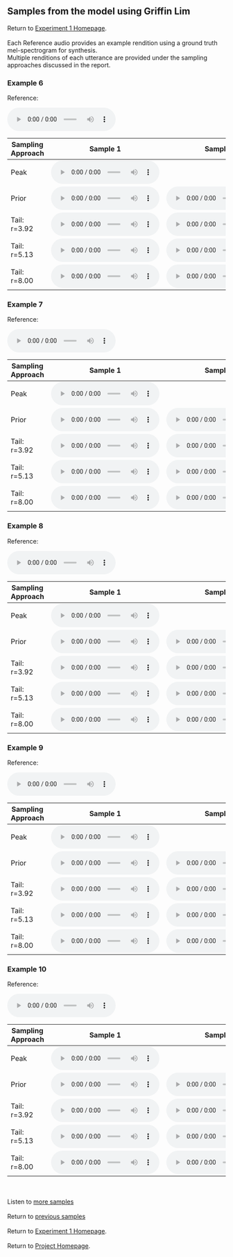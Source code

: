 <!-- exp 1a -->

## Samples from the model using Griffin Lim

Return to [Experiment 1 Homepage](https://ljlj9.github.io/mscproject/experiment_1.html).
<br><br>
Each Reference audio provides an example rendition using a ground truth mel-spectrogram for synthesis.
<br>
Multiple renditions of each utterance are provided under the sampling approaches discussed in the report.

### Example 6

Reference:          
<p><audio src="Exp1Test/Example6/reference.wav" controls style="width: 250px;"></audio></p>

| Sampling Approach | Sample 1 | Sample 2 | Sample 3 | Sample 4 | Sample 5 |
| --- | --- | --- | --- | --- | --- |
| Peak  | <audio src="Exp1Test/Example6/peak/sample_1.wav" controls style="width: 250px;"></audio> | | | | |
| Prior | <audio src="Exp1Test/Example6/prior/sample_1.wav" controls style="width: 250px;"></audio> | <audio src="Exp1Test/Example6/prior/sample_2.wav" controls style="width: 250px;"></audio> | <audio src="Exp1Test/Example6/prior/sample_3.wav" controls style="width: 250px;"></audio> | <audio src="Exp1Test/Example6/prior/sample_4.wav" controls style="width: 250px;"></audio> | <audio src="Exp1Test/Example6/prior/sample_5.wav" controls style="width: 250px;"></audio> |
| Tail: r=3.92 | <audio src="Exp1Test/Example6/tail392/sample_1.wav" controls style="width: 250px;"></audio> | <audio src="Exp1Test/Example6/tail392/sample_2.wav" controls style="width: 250px;"></audio> | <audio src="Exp1Test/Example6/tail392/sample_3.wav" controls style="width: 250px;"></audio> | <audio src="Exp1Test/Example6/tail392/sample_4.wav" controls style="width: 250px;"></audio> | <audio src="Exp1Test/Example6/tail392/sample_5.wav" controls style="width: 250px;"></audio> |
| Tail: r=5.13 | <audio src="Exp1Test/Example6/tail513/sample_1.wav" controls style="width: 250px;"></audio> | <audio src="Exp1Test/Example6/tail513/sample_2.wav" controls style="width: 250px;"></audio> | <audio src="Exp1Test/Example6/tail513/sample_3.wav" controls style="width: 250px;"></audio> | <audio src="Exp1Test/Example6/tail513/sample_4.wav" controls style="width: 250px;"></audio> | <audio src="Exp1Test/Example6/tail513/sample_5.wav" controls style="width: 250px;"></audio> |
| Tail: r=8.00 | <audio src="Exp1Test/Example6/tail8/sample_1.wav" controls style="width: 250px;"></audio> | <audio src="Exp1Test/Example6/tail8/sample_2.wav" controls style="width: 250px;"></audio> | <audio src="Exp1Test/Example6/tail8/sample_3.wav" controls style="width: 250px;"></audio> | <audio src="Exp1Test/Example6/tail8/sample_4.wav" controls style="width: 250px;"></audio> | <audio src="Exp1Test/Example6/tail8/sample_5.wav" controls style="width: 250px;"></audio> |

### Example 7

Reference:          
<p><audio src="Exp1Test/Example7/reference.wav" controls style="width: 250px;"></audio></p>

| Sampling Approach | Sample 1 | Sample 2 | Sample 3 | Sample 4 | Sample 5 |
| --- | --- | --- | --- | --- | --- |
| Peak  | <audio src="Exp1Test/Example7/peak/sample_1.wav" controls style="width: 250px;"></audio> | | | | |
| Prior | <audio src="Exp1Test/Example7/prior/sample_1.wav" controls style="width: 250px;"></audio> | <audio src="Exp1Test/Example7/prior/sample_2.wav" controls style="width: 250px;"></audio> | <audio src="Exp1Test/Example7/prior/sample_3.wav" controls style="width: 250px;"></audio> | <audio src="Exp1Test/Example7/prior/sample_4.wav" controls style="width: 250px;"></audio> | <audio src="Exp1Test/Example7/prior/sample_5.wav" controls style="width: 250px;"></audio> |
| Tail: r=3.92 | <audio src="Exp1Test/Example7/tail392/sample_1.wav" controls style="width: 250px;"></audio> | <audio src="Exp1Test/Example7/tail392/sample_2.wav" controls style="width: 250px;"></audio> | <audio src="Exp1Test/Example7/tail392/sample_3.wav" controls style="width: 250px;"></audio> | <audio src="Exp1Test/Example7/tail392/sample_4.wav" controls style="width: 250px;"></audio> | <audio src="Exp1Test/Example7/tail392/sample_5.wav" controls style="width: 250px;"></audio> |
| Tail: r=5.13 | <audio src="Exp1Test/Example7/tail513/sample_1.wav" controls style="width: 250px;"></audio> | <audio src="Exp1Test/Example7/tail513/sample_2.wav" controls style="width: 250px;"></audio> | <audio src="Exp1Test/Example7/tail513/sample_3.wav" controls style="width: 250px;"></audio> | <audio src="Exp1Test/Example7/tail513/sample_4.wav" controls style="width: 250px;"></audio> | <audio src="Exp1Test/Example7/tail513/sample_5.wav" controls style="width: 250px;"></audio> |
| Tail: r=8.00 | <audio src="Exp1Test/Example7/tail8/sample_1.wav" controls style="width: 250px;"></audio> | <audio src="Exp1Test/Example7/tail8/sample_2.wav" controls style="width: 250px;"></audio> | <audio src="Exp1Test/Example7/tail8/sample_3.wav" controls style="width: 250px;"></audio> | <audio src="Exp1Test/Example7/tail8/sample_4.wav" controls style="width: 250px;"></audio> | <audio src="Exp1Test/Example7/tail8/sample_5.wav" controls style="width: 250px;"></audio> |

### Example 8

Reference:          
<p><audio src="Exp1Test/Example8/reference.wav" controls style="width: 250px;"></audio></p>

| Sampling Approach | Sample 1 | Sample 2 | Sample 3 | Sample 4 | Sample 5 |
| --- | --- | --- | --- | --- | --- |
| Peak  | <audio src="Exp1Test/Example8/peak/sample_1.wav" controls style="width: 250px;"></audio> | | | | |
| Prior | <audio src="Exp1Test/Example8/prior/sample_1.wav" controls style="width: 250px;"></audio> | <audio src="Exp1Test/Example8/prior/sample_2.wav" controls style="width: 250px;"></audio> | <audio src="Exp1Test/Example8/prior/sample_3.wav" controls style="width: 250px;"></audio> | <audio src="Exp1Test/Example8/prior/sample_4.wav" controls style="width: 250px;"></audio> | <audio src="Exp1Test/Example8/prior/sample_5.wav" controls style="width: 250px;"></audio> |
| Tail: r=3.92 | <audio src="Exp1Test/Example8/tail392/sample_1.wav" controls style="width: 250px;"></audio> | <audio src="Exp1Test/Example8/tail392/sample_2.wav" controls style="width: 250px;"></audio> | <audio src="Exp1Test/Example8/tail392/sample_3.wav" controls style="width: 250px;"></audio> | <audio src="Exp1Test/Example8/tail392/sample_4.wav" controls style="width: 250px;"></audio> | <audio src="Exp1Test/Example8/tail392/sample_5.wav" controls style="width: 250px;"></audio> |
| Tail: r=5.13 | <audio src="Exp1Test/Example8/tail513/sample_1.wav" controls style="width: 250px;"></audio> | <audio src="Exp1Test/Example8/tail513/sample_2.wav" controls style="width: 250px;"></audio> | <audio src="Exp1Test/Example8/tail513/sample_3.wav" controls style="width: 250px;"></audio> | <audio src="Exp1Test/Example8/tail513/sample_4.wav" controls style="width: 250px;"></audio> | <audio src="Exp1Test/Example8/tail513/sample_5.wav" controls style="width: 250px;"></audio> |
| Tail: r=8.00 | <audio src="Exp1Test/Example8/tail8/sample_1.wav" controls style="width: 250px;"></audio> | <audio src="Exp1Test/Example8/tail8/sample_2.wav" controls style="width: 250px;"></audio> | <audio src="Exp1Test/Example8/tail8/sample_3.wav" controls style="width: 250px;"></audio> | <audio src="Exp1Test/Example8/tail8/sample_4.wav" controls style="width: 250px;"></audio> | <audio src="Exp1Test/Example8/tail8/sample_5.wav" controls style="width: 250px;"></audio> |

### Example 9

Reference:          
<p><audio src="Exp1Test/Example9/reference.wav" controls style="width: 250px;"></audio></p>

| Sampling Approach | Sample 1 | Sample 2 | Sample 3 | Sample 4 | Sample 5 |
| --- | --- | --- | --- | --- | --- |
| Peak  | <audio src="Exp1Test/Example9/peak/sample_1.wav" controls style="width: 250px;"></audio> | | | | |
| Prior | <audio src="Exp1Test/Example9/prior/sample_1.wav" controls style="width: 250px;"></audio> | <audio src="Exp1Test/Example9/prior/sample_2.wav" controls style="width: 250px;"></audio> | <audio src="Exp1Test/Example9/prior/sample_3.wav" controls style="width: 250px;"></audio> | <audio src="Exp1Test/Example9/prior/sample_4.wav" controls style="width: 250px;"></audio> | <audio src="Exp1Test/Example9/prior/sample_5.wav" controls style="width: 250px;"></audio> |
| Tail: r=3.92 | <audio src="Exp1Test/Example9/tail392/sample_1.wav" controls style="width: 250px;"></audio> | <audio src="Exp1Test/Example9/tail392/sample_2.wav" controls style="width: 250px;"></audio> | <audio src="Exp1Test/Example9/tail392/sample_3.wav" controls style="width: 250px;"></audio> | <audio src="Exp1Test/Example9/tail392/sample_4.wav" controls style="width: 250px;"></audio> | <audio src="Exp1Test/Example9/tail392/sample_5.wav" controls style="width: 250px;"></audio> |
| Tail: r=5.13 | <audio src="Exp1Test/Example9/tail513/sample_1.wav" controls style="width: 250px;"></audio> | <audio src="Exp1Test/Example9/tail513/sample_2.wav" controls style="width: 250px;"></audio> | <audio src="Exp1Test/Example9/tail513/sample_3.wav" controls style="width: 250px;"></audio> | <audio src="Exp1Test/Example9/tail513/sample_4.wav" controls style="width: 250px;"></audio> | <audio src="Exp1Test/Example9/tail513/sample_5.wav" controls style="width: 250px;"></audio> |
| Tail: r=8.00 | <audio src="Exp1Test/Example9/tail8/sample_1.wav" controls style="width: 250px;"></audio> | <audio src="Exp1Test/Example9/tail8/sample_2.wav" controls style="width: 250px;"></audio> | <audio src="Exp1Test/Example9/tail8/sample_3.wav" controls style="width: 250px;"></audio> | <audio src="Exp1Test/Example9/tail8/sample_4.wav" controls style="width: 250px;"></audio> | <audio src="Exp1Test/Example9/tail8/sample_5.wav" controls style="width: 250px;"></audio> |

### Example 10

Reference:          
<p><audio src="Exp1Test/Example10/reference.wav" controls style="width: 250px;"></audio></p>

| Sampling Approach | Sample 1 | Sample 2 | Sample 3 | Sample 4 | Sample 5 |
| --- | --- | --- | --- | --- | --- |
| Peak  | <audio src="Exp1Test/Example10/peak/sample_1.wav" controls style="width: 250px;"></audio> | | | | |
| Prior | <audio src="Exp1Test/Example10/prior/sample_1.wav" controls style="width: 250px;"></audio> | <audio src="Exp1Test/Example10/prior/sample_2.wav" controls style="width: 250px;"></audio> | <audio src="Exp1Test/Example10/prior/sample_3.wav" controls style="width: 250px;"></audio> | <audio src="Exp1Test/Example10/prior/sample_4.wav" controls style="width: 250px;"></audio> | <audio src="Exp1Test/Example10/prior/sample_5.wav" controls style="width: 250px;"></audio> |
| Tail: r=3.92 | <audio src="Exp1Test/Example10/tail392/sample_1.wav" controls style="width: 250px;"></audio> | <audio src="Exp1Test/Example10/tail392/sample_2.wav" controls style="width: 250px;"></audio> | <audio src="Exp1Test/Example10/tail392/sample_3.wav" controls style="width: 250px;"></audio> | <audio src="Exp1Test/Example10/tail392/sample_4.wav" controls style="width: 250px;"></audio> | <audio src="Exp1Test/Example10/tail392/sample_5.wav" controls style="width: 250px;"></audio> |
| Tail: r=5.13 | <audio src="Exp1Test/Example10/tail513/sample_1.wav" controls style="width: 250px;"></audio> | <audio src="Exp1Test/Example10/tail513/sample_2.wav" controls style="width: 250px;"></audio> | <audio src="Exp1Test/Example10/tail513/sample_3.wav" controls style="width: 250px;"></audio> | <audio src="Exp1Test/Example10/tail513/sample_4.wav" controls style="width: 250px;"></audio> | <audio src="Exp1Test/Example10/tail513/sample_5.wav" controls style="width: 250px;"></audio> |
| Tail: r=8.00 | <audio src="Exp1Test/Example10/tail8/sample_1.wav" controls style="width: 250px;"></audio> | <audio src="Exp1Test/Example10/tail8/sample_2.wav" controls style="width: 250px;"></audio> | <audio src="Exp1Test/Example10/tail8/sample_3.wav" controls style="width: 250px;"></audio> | <audio src="Exp1Test/Example10/tail8/sample_4.wav" controls style="width: 250px;"></audio> | <audio src="Exp1Test/Example10/tail8/sample_5.wav" controls style="width: 250px;"></audio> |


<br><br>
Listen to [more samples](https://ljlj9.github.io/mscproject/experiment_1a_iii.html)
<br><br>
Return to [previous samples](https://ljlj9.github.io/mscproject/experiment_1a_i.html)
<br><br>
Return to [Experiment 1 Homepage](https://ljlj9.github.io/mscproject/experiment_1.html).
<br><br>
Return to [Project Homepage](https://ljlj9.github.io/mscproject/index.html).
